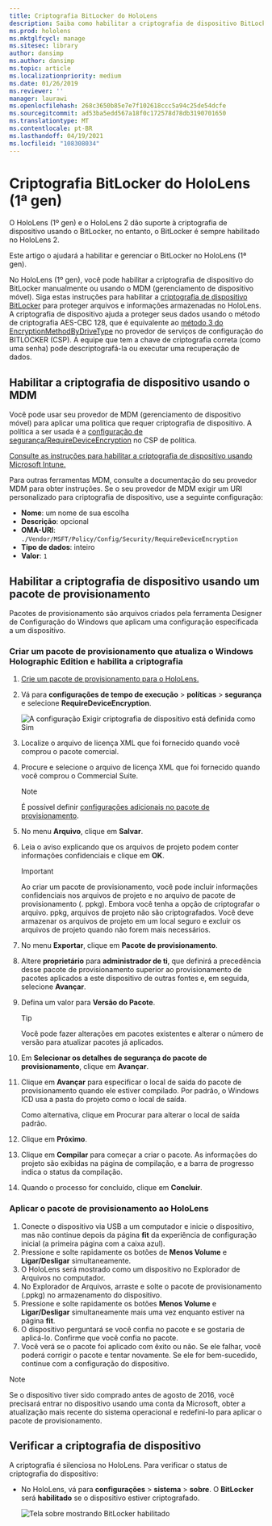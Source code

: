 ```yaml
---
title: Criptografia BitLocker do HoloLens
description: Saiba como habilitar a criptografia de dispositivo BitLocker para proteger arquivos armazenados em seus dispositivos de realidade misturada do HoloLens.
ms.prod: hololens
ms.mktglfcycl: manage
ms.sitesec: library
author: dansimp
ms.author: dansimp
ms.topic: article
ms.localizationpriority: medium
ms.date: 01/26/2019
ms.reviewer: ''
manager: laurawi
ms.openlocfilehash: 268c3650b85e7e7f102618ccc5a94c25de54dcfe
ms.sourcegitcommit: ad53ba5edd567a18f0c172578d78db3190701650
ms.translationtype: MT
ms.contentlocale: pt-BR
ms.lasthandoff: 04/19/2021
ms.locfileid: "108308034"
---
```

# <a name="hololens-1st-gen-bitlocker-encryption"></a>Criptografia BitLocker do HoloLens (1ª gen)

O HoloLens (1º gen) e o HoloLens 2 dão suporte à criptografia de dispositivo usando o BitLocker, no entanto, o BitLocker é sempre habilitado no HoloLens 2.

Este artigo o ajudará a habilitar e gerenciar o BitLocker no HoloLens (1ª gen).

No HoloLens (1º gen), você pode habilitar a criptografia de dispositivo do BitLocker manualmente ou usando o MDM (gerenciamento de dispositivo móvel). Siga estas instruções para habilitar a [criptografia de dispositivo BitLocker](https://docs.microsoft.com/windows/security/information-protection/bitlocker/bitlocker-device-encryption-overview-windows-10#bitlocker-device-encryption) para proteger arquivos e informações armazenadas no HoloLens. A criptografia de dispositivo ajuda a proteger seus dados usando o método de criptografia AES-CBC 128, que é equivalente ao [método 3 do EncryptionMethodByDriveType](https://docs.microsoft.com/windows/client-management/mdm/bitlocker-csp#encryptionmethodbydrivetype) no provedor de serviços de configuração do BITLOCKER (CSP). A equipe que tem a chave de criptografia correta (como uma senha) pode descriptografá-la ou executar uma recuperação de dados.

## <a name="enable-device-encryption-using-mdm"></a>Habilitar a criptografia de dispositivo usando o MDM

Você pode usar seu provedor de MDM (gerenciamento de dispositivo móvel) para aplicar uma política que requer criptografia de dispositivo. A política a ser usada é a [configuração de segurança/RequireDeviceEncryption](https://docs.microsoft.com/windows/client-management/mdm/policy-csp-security#security-requiredeviceencryption) no CSP de política.

[Consulte as instruções para habilitar a criptografia de dispositivo usando Microsoft Intune.](https://docs.microsoft.com/intune/compliance-policy-create-windows#windows-holographic-for-business)

Para outras ferramentas MDM, consulte a documentação do seu provedor MDM para obter instruções. Se o seu provedor de MDM exigir um URI personalizado para criptografia de dispositivo, use a seguinte configuração:

- **Nome**: um nome de sua escolha
- **Descrição**: opcional
- **OMA-URI**: `./Vendor/MSFT/Policy/Config/Security/RequireDeviceEncryption`
- **Tipo de dados**: inteiro
- **Valor**: `1`

## <a name="enable-device-encryption-using-a-provisioning-package"></a>Habilitar a criptografia de dispositivo usando um pacote de provisionamento

Pacotes de provisionamento são arquivos criados pela ferramenta Designer de Configuração do Windows que aplicam uma configuração especificada a um dispositivo. 

### <a name="create-a-provisioning-package-that-upgrades-the-windows-holographic-edition-and-enables-encryption"></a>Criar um pacote de provisionamento que atualiza o Windows Holographic Edition e habilita a criptografia

1. [Crie um pacote de provisionamento para o HoloLens.](hololens-provisioning.md)
1. Vá para **configurações de tempo de execução**  >  **políticas**  >  **segurança** e selecione **RequireDeviceEncryption**.

    ![A configuração Exigir criptografia de dispositivo está definida como Sim](images/device-encryption.png)

1. Localize o arquivo de licença XML que foi fornecido quando você comprou o pacote comercial.

1. Procure e selecione o arquivo de licença XML que foi fornecido quando você comprou o Commercial Suite.
    > [!NOTE]
    > É possível definir [configurações adicionais no pacote de provisionamento](hololens-provisioning.md).

1. No menu **Arquivo**, clique em **Salvar**. 

1. Leia o aviso explicando que os arquivos de projeto podem conter informações confidenciais e clique em **OK**.

    > [!IMPORTANT]
    > Ao criar um pacote de provisionamento, você pode incluir informações confidenciais nos arquivos de projeto e no arquivo de pacote de provisionamento (. ppkg). Embora você tenha a opção de criptografar o arquivo. ppkg, arquivos de projeto não são criptografados. Você deve armazenar os arquivos de projeto em um local seguro e excluir os arquivos de projeto quando não forem mais necessários.

1. No menu **Exportar**, clique em **Pacote de provisionamento**.
1. Altere **proprietário** para **administrador de ti**, que definirá a precedência desse pacote de provisionamento superior ao provisionamento de pacotes aplicados a este dispositivo de outras fontes e, em seguida, selecione **Avançar**.
1. Defina um valor para **Versão do Pacote**.

    > [!TIP]
    > Você pode fazer alterações em pacotes existentes e alterar o número de versão para atualizar pacotes já aplicados.

1. Em **Selecionar os detalhes de segurança do pacote de provisionamento**, clique em **Avançar**.
1. Clique em **Avançar** para especificar o local de saída do pacote de provisionamento quando ele estiver compilado. Por padrão, o Windows ICD usa a pasta do projeto como o local de saída.

    Como alternativa, clique em Procurar para alterar o local de saída padrão.

1. Clique em **Próximo**.
1. Clique em **Compilar** para começar a criar o pacote. As informações do projeto são exibidas na página de compilação, e a barra de progresso indica o status da compilação.
1. Quando o processo for concluído, clique em **Concluir**.

### <a name="apply-the-provisioning-package-to-hololens"></a>Aplicar o pacote de provisionamento ao HoloLens

1. Conecte o dispositivo via USB a um computador e inicie o dispositivo, mas não continue depois da página **fit** da experiência de configuração inicial (a primeira página com a caixa azul).
1. Pressione e solte rapidamente os botões de **Menos Volume** e **Ligar/Desligar** simultaneamente.
1. O HoloLens será mostrado como um dispositivo no Explorador de Arquivos no computador.
1. No Explorador de Arquivos, arraste e solte o pacote de provisionamento (.ppkg) no armazenamento do dispositivo.
1. Pressione e solte rapidamente os botões **Menos Volume** e **Ligar/Desligar** simultaneamente mais uma vez enquanto estiver na página **fit**.
1. O dispositivo perguntará se você confia no pacote e se gostaria de aplicá-lo. Confirme que você confia no pacote.
1. Você verá se o pacote foi aplicado com êxito ou não. Se ele falhar, você poderá corrigir o pacote e tentar novamente. Se ele for bem-sucedido, continue com a configuração do dispositivo.

> [!NOTE]
> Se o dispositivo tiver sido comprado antes de agosto de 2016, você precisará entrar no dispositivo usando uma conta da Microsoft, obter a atualização mais recente do sistema operacional e redefini-lo para aplicar o pacote de provisionamento.

## <a name="verify-device-encryption"></a>Verificar a criptografia de dispositivo

A criptografia é silenciosa no HoloLens. Para verificar o status de criptografia do dispositivo:

- No HoloLens, vá para **configurações**  >  **sistema**  >  **sobre**. O **BitLocker** será **habilitado** se o dispositivo estiver criptografado. 

    ![Tela sobre mostrando BitLocker habilitado](images/about-encryption.png)
